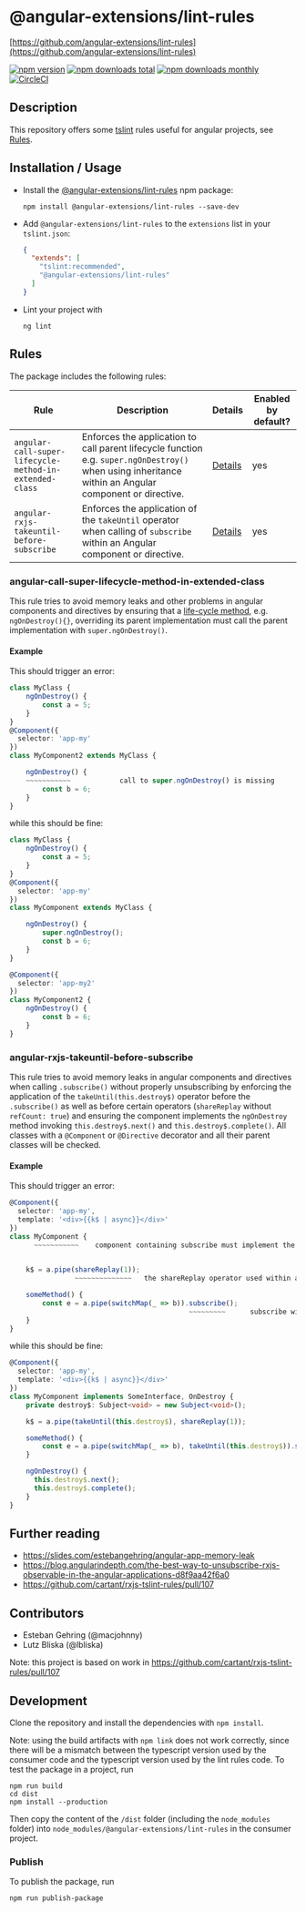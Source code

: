 # @angular-extensions/lint-rules
[https://github.com/angular-extensions/lint-rules](https://github.com/angular-extensions/lint-rules)

[![npm version](https://img.shields.io/npm/v/@angular-extensions/lint-rules.svg?style=flat-square)](https://www.npmjs.com/package/@angular-extensions/lint-rules)
[![npm downloads total](https://img.shields.io/npm/dt/@angular-extensions/lint-rules.svg?style=flat-square)](https://www.npmjs.com/package/@angular-extensions/lint-rules)
[![npm downloads monthly](https://img.shields.io/npm/dm/@angular-extensions/lint-rules.svg?style=flat-square)](https://www.npmjs.com/package/@angular-extensions/lint-rules)
[![CircleCI](https://circleci.com/gh/bithost-gmbh/@angular-extensions/lint-rules.svg?style=svg)](https://circleci.com/gh/bithost-gmbh/@angular-extensions/lint-rules)

## Description
This repository offers some [tslint](https://github.com/palantir/tslint) rules useful for angular projects, see [Rules](#Rules).

## Installation / Usage
* Install the [@angular-extensions/lint-rules](https://www.npmjs.com/package/@angular-extensions/lint-rules) npm package:
  ```
  npm install @angular-extensions/lint-rules --save-dev
  ```
* Add `@angular-extensions/lint-rules` to the `extensions` list in your `tslint.json`:
  ```json
  {
    "extends": [
      "tslint:recommended",
      "@angular-extensions/lint-rules"
    ]
  }
  ```
* Lint your project with
  ```
  ng lint
  ```

## Rules
The package includes the following rules:

| Rule | Description | Details | Enabled by default? |
| --- | --- | --- | --- |
| `angular-call-super-lifecycle-method-in-extended-class` | Enforces the application to call parent lifecycle function e.g. `super.ngOnDestroy()` when using inheritance within an Angular component or directive. | [Details](#angular-call-super-lifecycle-method-in-extended-class) | yes |
| `angular-rxjs-takeuntil-before-subscribe` | Enforces the application of the `takeUntil` operator when calling of `subscribe` within an Angular component or directive. | [Details](#angular-rxjs-takeuntil-before-subscribe) | yes |

### angular-call-super-lifecycle-method-in-extended-class
This rule tries to avoid memory leaks and other problems in angular components and directives by ensuring that 
a [life-cycle method](https://angular.io/guide/lifecycle-hooks), e.g. `ngOnDestroy(){}`, overriding its parent implementation 
must call the parent implementation with `super.ngOnDestroy()`.

#### Example
This should trigger an error:
```typescript
class MyClass {
    ngOnDestroy() {
        const a = 5;
    }
}
@Component({
  selector: 'app-my'
})
class MyComponent2 extends MyClass {

    ngOnDestroy() {
    ~~~~~~~~~~~            call to super.ngOnDestroy() is missing
        const b = 6;
    }
}
```
while this should be fine:
```typescript
class MyClass {
    ngOnDestroy() {
        const a = 5;
    }
}
@Component({
  selector: 'app-my'
})
class MyComponent extends MyClass {

    ngOnDestroy() {
        super.ngOnDestroy();
        const b = 6;
    }
}

@Component({
  selector: 'app-my2'
})
class MyComponent2 {
    ngOnDestroy() {
        const b = 6;
    }
}
```


### angular-rxjs-takeuntil-before-subscribe

This rule tries to avoid memory leaks in angular components and directives when calling `.subscribe()` without properly unsubscribing 
by enforcing the application of the `takeUntil(this.destroy$)` operator before the `.subscribe()` 
as well as before certain operators (`shareReplay` without `refCount: true`)
and ensuring the component implements the `ngOnDestroy` 
method invoking `this.destroy$.next()` and `this.destroy$.complete()`.
All classes with a `@Component` or `@Directive` decorator and all their parent classes will be checked.

#### Example
This should trigger an error:
```typescript
@Component({
  selector: 'app-my',
  template: '<div>{{k$ | async}}</div>'
})
class MyComponent {
      ~~~~~~~~~~~    component containing subscribe must implement the ngOnDestroy() method

    
    k$ = a.pipe(shareReplay(1));
                ~~~~~~~~~~~~~~   the shareReplay operator used within a component must be preceded by takeUntil

    someMethod() {
        const e = a.pipe(switchMap(_ => b)).subscribe();
                                            ~~~~~~~~~      subscribe within a component must be preceded by takeUntil
    }
}
```

while this should be fine:
```typescript
@Component({
  selector: 'app-my',
  template: '<div>{{k$ | async}}</div>'
})
class MyComponent implements SomeInterface, OnDestroy {
    private destroy$: Subject<void> = new Subject<void>();

    k$ = a.pipe(takeUntil(this.destroy$), shareReplay(1));

    someMethod() {
        const e = a.pipe(switchMap(_ => b), takeUntil(this.destroy$)).subscribe();
    }

    ngOnDestroy() {
      this.destroy$.next();
      this.destroy$.complete();
    }
}
```


## Further reading
* https://slides.com/estebangehring/angular-app-memory-leak
* https://blog.angularindepth.com/the-best-way-to-unsubscribe-rxjs-observable-in-the-angular-applications-d8f9aa42f6a0
* https://github.com/cartant/rxjs-tslint-rules/pull/107

## Contributors
* Esteban Gehring (@macjohnny)
* Lutz Bliska (@lbliska)

Note: this project is based on work in https://github.com/cartant/rxjs-tslint-rules/pull/107

## Development
Clone the repository and install the dependencies with `npm install`.

Note: using the build artifacts with `npm link` does not work correctly, 
since there will be a mismatch between the typescript version used by the consumer code 
and the typescript version used by the lint rules code. 
To test the package in a project, run 
```
npm run build
cd dist
npm install --production
``` 
Then copy the content of the `/dist` folder (including the `node_modules` folder) into `node_modules/@angular-extensions/lint-rules` 
in the consumer project.

### Publish
To publish the package, run
```
npm run publish-package
```
